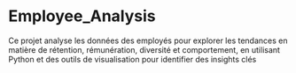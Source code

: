 # Employee_Analysis
Ce projet analyse les données des employés pour explorer les tendances en matière de rétention, rémunération, diversité et comportement, en utilisant Python et des outils de visualisation pour identifier des insights clés
